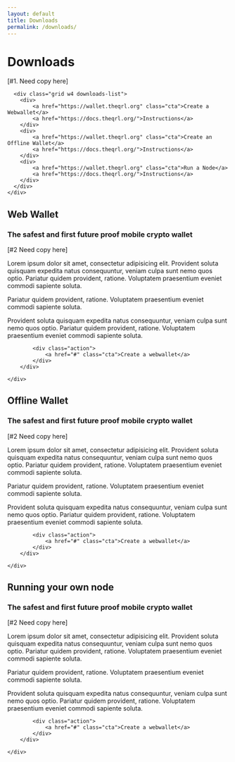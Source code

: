 ```yaml
---
layout: default
title: Downloads
permalink: /downloads/
---
```

 
<div class="wrapper hero">
  <div class="grid">
    <div class="w12">
      <h1>Downloads</h1>
      <p>[#1. Need copy here]</p>

      <div class="grid w4 downloads-list">
      	<div>
      		<a href="https://wallet.theqrl.org" class="cta">Create a Webwallet</a>
      		<a href="https://docs.theqrl.org/">Instructions</a>
      	</div>
      	<div>
      		<a href="https://wallet.theqrl.org" class="cta">Create an Offline Wallet</a>
      		<a href="https://docs.theqrl.org/">Instructions</a>
      	</div>
      	<div>
      		<a href="https://wallet.theqrl.org" class="cta">Run a Node</a>
      		<a href="https://docs.theqrl.org/">Instructions</a>
      	</div>
      </div>
    </div>
  </div>
</div>

<div class="wrapper">
	<div class="grid w12">
		<div class="header-section">
	        <h2>Web Wallet</h2>
	        <h3>The safest and first future proof mobile crypto wallet</h3>
	        <p>[#2 Need copy here]</p>
	    </div>
	    <div>
		    <div class="grid w4 points">
		    	<div>
					<p>Lorem ipsum dolor sit amet, consectetur adipisicing elit. Provident soluta quisquam expedita natus consequuntur, veniam culpa sunt nemo quos optio. Pariatur quidem provident, ratione. Voluptatem praesentium eveniet commodi sapiente soluta.</p>
		    	</div>
		    	<div>
					<p> Pariatur quidem provident, ratione. Voluptatem praesentium eveniet commodi sapiente soluta.</p>
		    	</div>
		    	<div>
					<p>Provident soluta quisquam expedita natus consequuntur, veniam culpa sunt nemo quos optio. Pariatur quidem provident, ratione. Voluptatem praesentium eveniet commodi sapiente soluta.</p>
		    	</div>
		    </div>

		    <div class="action">
			    <a href="#" class="cta">Create a webwallet</a>
		    </div>
	    </div>
	
	</div>
</div>


<div class="wrapper">
	<div class="grid w12">
		<div class="header-section">
	        <h2>Offline Wallet</h2>
	        <h3>The safest and first future proof mobile crypto wallet</h3>
	        <p>[#2 Need copy here]</p>
	    </div>
	    <div>
		    <div class="grid w4 points">
		    	<div>
					<p>Lorem ipsum dolor sit amet, consectetur adipisicing elit. Provident soluta quisquam expedita natus consequuntur, veniam culpa sunt nemo quos optio. Pariatur quidem provident, ratione. Voluptatem praesentium eveniet commodi sapiente soluta.</p>
		    	</div>
		    	<div>
					<p> Pariatur quidem provident, ratione. Voluptatem praesentium eveniet commodi sapiente soluta.</p>
		    	</div>
		    	<div>
					<p>Provident soluta quisquam expedita natus consequuntur, veniam culpa sunt nemo quos optio. Pariatur quidem provident, ratione. Voluptatem praesentium eveniet commodi sapiente soluta.</p>
		    	</div>
		    </div>

		    <div class="action">
			    <a href="#" class="cta">Create a webwallet</a>
		    </div>
	    </div>
	
	</div>
</div>


<div class="wrapper">
	<div class="grid w12">
		<div class="header-section">
	        <h2>Running your own node</h2>
	        <h3>The safest and first future proof mobile crypto wallet</h3>
	        <p>[#2 Need copy here]</p>
	    </div>
	    <div>
		    <div class="grid w4 points">
		    	<div>
					<p>Lorem ipsum dolor sit amet, consectetur adipisicing elit. Provident soluta quisquam expedita natus consequuntur, veniam culpa sunt nemo quos optio. Pariatur quidem provident, ratione. Voluptatem praesentium eveniet commodi sapiente soluta.</p>
		    	</div>
		    	<div>
					<p> Pariatur quidem provident, ratione. Voluptatem praesentium eveniet commodi sapiente soluta.</p>
		    	</div>
		    	<div>
					<p>Provident soluta quisquam expedita natus consequuntur, veniam culpa sunt nemo quos optio. Pariatur quidem provident, ratione. Voluptatem praesentium eveniet commodi sapiente soluta.</p>
		    	</div>
		    </div>

		    <div class="action">
			    <a href="#" class="cta">Create a webwallet</a>
		    </div>
	    </div>
	
	</div>
</div>